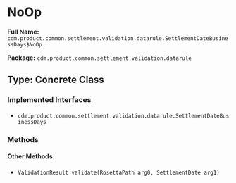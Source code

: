 # NoOp

**Full Name:** `cdm.product.common.settlement.validation.datarule.SettlementDateBusinessDays$NoOp`

**Package:** `cdm.product.common.settlement.validation.datarule`

## Type: Concrete Class

### Implemented Interfaces

- `cdm.product.common.settlement.validation.datarule.SettlementDateBusinessDays`

### Methods

#### Other Methods

- `ValidationResult validate(RosettaPath arg0, SettlementDate arg1)`

